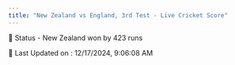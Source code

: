 ```yaml
---
title: "New Zealand vs England, 3rd Test - Live Cricket Score"
--- 
```


📑 Status - New Zealand won by 423 runs

📝 Last Updated on : 12/17/2024, 9:06:08 AM  


